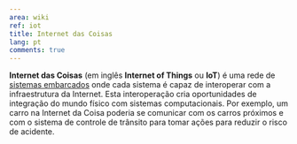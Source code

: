 ```yaml
---
area: wiki
ref: iot
title: Internet das Coisas
lang: pt
comments: true
---
```


**Internet das Coisas** (em inglês **Internet of Things** ou **IoT**) é uma rede de [sistemas embarcados](sistema_embarcado) onde cada sistema é capaz de interoperar com a infraestrutura da Internet. Esta interoperação cria oportunidades de integração do mundo físico com sistemas computacionais. Por exemplo, um carro na Internet da Coisa poderia se comunicar com os carros próximos e com o sistema de controle de trânsito para tomar ações para reduzir o risco de acidente.
